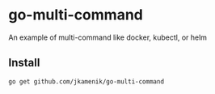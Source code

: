 # go-multi-command
An example of multi-command like docker, kubectl, or helm

## Install

```
go get github.com/jkamenik/go-multi-command
```